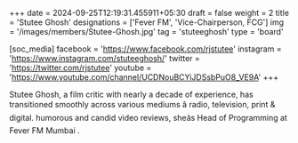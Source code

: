 +++
date = 2024-09-25T12:19:31.455911+05:30
draft = false
weight = 2
title = 'Stutee Ghosh'
designations = ['Fever FM', 'Vice-Chairperson, FCG']
img = '/images/members/Stutee-Ghosh.jpg'
tag = 'stuteeghosh'
type = 'board'

[soc_media]
facebook = 'https://www.facebook.com/rjstutee'
instagram = 'https://www.instagram.com/stuteeghosh/'
twitter = 'https://twitter.com/rjstutee'
youtube = 'https://www.youtube.com/channel/UCDNouBCYiJDSsbPuO8_VE9A'
+++

Stutee Ghosh, a film critic with nearly a decade of experience, has transitioned smoothly across various mediums â radio, television, print & digital. humorous and candid video reviews, sheâs Head of Programming at Fever FM Mumbai .
